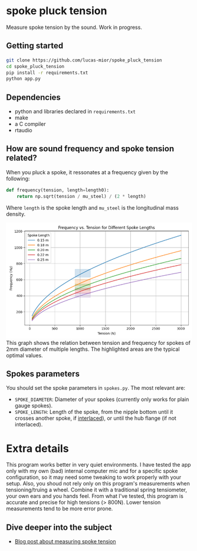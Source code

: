 # spoke pluck tension
Measure spoke tension by the sound. Work in progress.

## Getting started
```sh
git clone https://github.com/lucas-mior/spoke_pluck_tension
cd spoke_pluck_tension
pip install -r requirements.txt
python app.py
```

## Dependencies
- python and libraries declared in `requirements.txt`
- make
- a C compiler
- rtaudio

## How are sound frequency and spoke tension related?
When you pluck a spoke, it ressonates at a frequency given by
the following:

```python
def frequency(tension, length=length0):
    return np.sqrt(tension / mu_steel) / (2 * length)
```
Where `length` is the spoke length and `mu_steel` is the longitudinal mass
density.

![Frequency x Tension](spoke_tension_frequency.png)
This graph shows the relation between tension and frequency for spokes of 2mm
diameter of multiple lengths. The highlighted areas are the typical optimal
values.

## Spokes parameters
You should set the spoke parameters in `spokes.py`. The most relevant are:
- `SPOKE_DIAMETER`: Diameter of your spokes (currently only works for plain
  gauge spokes).
- `SPOKE_LENGTH`: Length of the spoke, from the nipple bottom until it crosses
   another spoke, if [interlaced](https://www.youtube.com/watch?v=-fX5mAOzJVU&pp=ugMICgJwdBABGAHKBRBzcG9rZXMgaW50ZXJsYWNl)),
   or until the hub flange (if not interlaced).

# Extra details
This program works better in very quiet environments.  I have tested the app
only with my own (bad) internal computer mic and for a specific spoke
configuration, so it may need some tweaking to work properly with your setup.
Also, you shoud not rely only on this program's measurements when
tensioning/truing a wheel. Combine it with a traditional spring tensiometer,
your own ears and you hands feel. From what I've tested, this program is
accurate and precise for high tensions (> 800N). Lower tension measurements tend
to be more error prone.

## Dive deeper into the subject
- [Blog post about measuring spoke tension](https://savetheneurons.blogspot.com/2019/01/your-spoke-tension-meter-is-probably.html)
